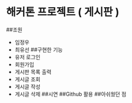 # 해커톤 프로젝트 ( 게시판 )
##조원
- 임정우
- 최유선
##구현한 기능
- 유저 로그인
- 회원가입
- 게시판 목록 출력
- 게시글 조회
- 게시글 작성
- 게시글 삭제
##시연
##Github 활용
##아쉬웠던 점
